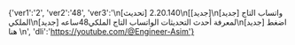 {'ver1':'2', 'ver2':'48', 'ver3':'\n[تحديث] 2.20.140\n[[جديد]\n[جديد] واتساب التاج الملكي\n[جديد]  لمعرفة أحدث التحديثات الواتساب التاج الملكي48ساعه\n[جديد] اضغط هنا \n', 'dli':'https://youtube.com/@Engineer-Asim'}

